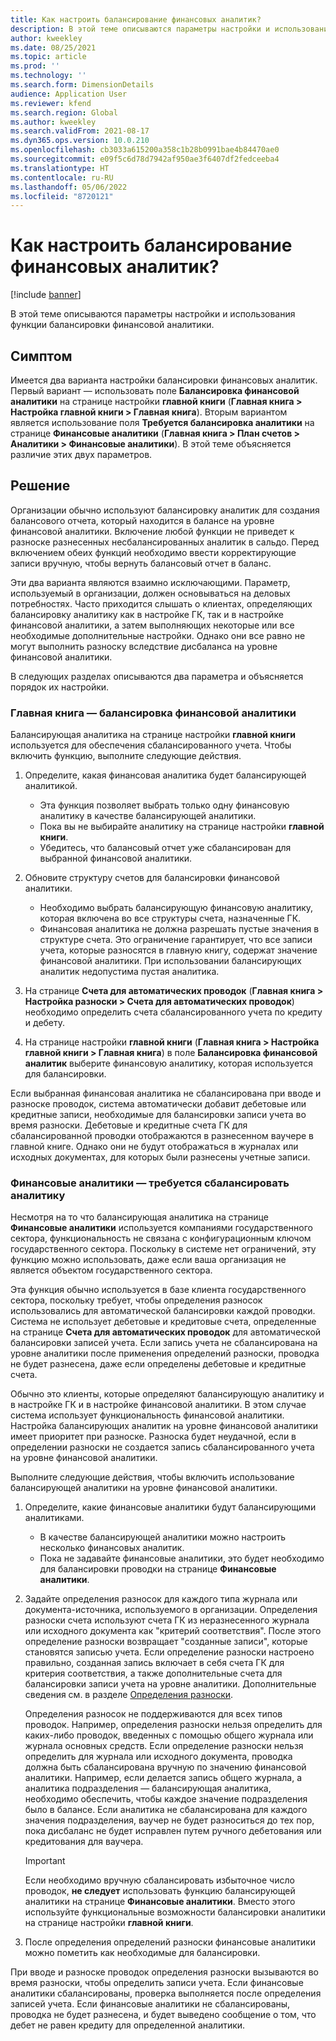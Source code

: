 ```yaml
---
title: Как настроить балансирование финансовых аналитик?
description: В этой теме описываются параметры настройки и использования функции балансировки финансовой аналитики.
author: kweekley
ms.date: 08/25/2021
ms.topic: article
ms.prod: ''
ms.technology: ''
ms.search.form: DimensionDetails
audience: Application User
ms.reviewer: kfend
ms.search.region: Global
ms.author: kweekley
ms.search.validFrom: 2021-08-17
ms.dyn365.ops.version: 10.0.210
ms.openlocfilehash: cb3033a615200a358c1b28b0991bae4b84470ae0
ms.sourcegitcommit: e09f5c6d78d7942af950ae3f6407df2fedceeba4
ms.translationtype: HT
ms.contentlocale: ru-RU
ms.lasthandoff: 05/06/2022
ms.locfileid: "8720121"
---
```

# <a name="how-do-i-set-up-balancing-financial-dimensions"></a>Как настроить балансирование финансовых аналитик?

[!include [banner](../includes/banner.md)]

В этой теме описываются параметры настройки и использования функции балансировки финансовой аналитики.

## <a name="symptom"></a>Симптом

Имеется два варианта настройки балансировки финансовых аналитик. Первый вариант — использовать поле **Балансировка финансовой аналитики** на странице настройки **главной книги** (**Главная книга \> Настройка главной книги \> Главная книга**). Вторым вариантом является использование поля **Требуется балансировка аналитики** на странице **Финансовые аналитики** (**Главная книга > План счетов \> Аналитики \> Финансовые аналитики**). В этой теме объясняется различие этих двух параметров.

## <a name="resolution"></a>Решение

Организации обычно используют балансировку аналитик для создания балансового отчета, который находится в балансе на уровне финансовой аналитики. Включение любой функции не приведет к разноске разнесенных несбалансированных аналитик в сальдо. Перед включением обеих функций необходимо ввести корректирующие записи вручную, чтобы вернуть балансовый отчет в баланс.

Эти два варианта являются взаимно исключающими. Параметр, используемый в организации, должен основываться на деловых потребностях. Часто приходится слышать о клиентах, определяющих балансировку аналитику как в настройке ГК, так и в настройке финансовой аналитики, а затем выполняющих некоторые или все необходимые дополнительные настройки. Однако они все равно не могут выполнить разноску вследствие дисбаланса на уровне финансовой аналитики.

В следующих разделах описываются два параметра и объясняется порядок их настройки.

### <a name="ledger--balancing-financial-dimension"></a>Главная книга — балансировка финансовой аналитики

Балансирующая аналитика на странице настройки **главной книги** используется для обеспечения сбалансированного учета. Чтобы включить функцию, выполните следующие действия.

1. Определите, какая финансовая аналитика будет балансирующей аналитикой.

    - Эта функция позволяет выбрать только одну финансовую аналитику в качестве балансирующей аналитики.
    - Пока вы не выбирайте аналитику на странице настройки **главной книги**.
    - Убедитесь, что балансовый отчет уже сбалансирован для выбранной финансовой аналитики.

2. Обновите структуру счетов для балансировки финансовой аналитики.

    - Необходимо выбрать балансирующую финансовую аналитику, которая включена во все структуры счета, назначенные ГК.
    - Финансовая аналитика не должна разрешать пустые значения в структуре счета. Это ограничение гарантирует, что все записи учета, которые разносятся в главную книгу, содержат значение финансовой аналитики. При использовании балансирующих аналитик недопустима пустая аналитика.

3. На странице **Счета для автоматических проводок** (**Главная книга \> Настройка разноски \> Счета для автоматических проводок**) необходимо определить счета сбалансированного учета по кредиту и дебету.
4. На странице настройки **главной книги** (**Главная книга \> Настройка главной книги \> Главная книга**) в поле **Балансировка финансовой аналитик** выберите финансовую аналитику, которая используется для балансировки.

Если выбранная финансовая аналитика не сбалансирована при вводе и разноске проводок, система автоматически добавит дебетовые или кредитные записи, необходимые для балансировки записи учета во время разноски. Дебетовые и кредитные счета ГК для сбалансированной проводки отображаются в разнесенном ваучере в главной книге. Однако они не будут отображаться в журналах или исходных документах, для которых были разнесены учетные записи.

### <a name="financial-dimensions--require-the-dimension-to-be-balanced"></a>Финансовые аналитики — требуется сбалансировать аналитику

Несмотря на то что балансирующая аналитика на странице **Финансовые аналитики** используется компаниями государственного сектора, функциональность не связана с конфигурационным ключом государственного сектора. Поскольку в системе нет ограничений, эту функцию можно использовать, даже если ваша организация не является объектом государственного сектора.

Эта функция обычно используется в базе клиента государственного сектора, поскольку требует, чтобы определения разносок использовались для автоматической балансировки каждой проводки. Система не использует дебетовые и кредитовые счета, определенные на странице **Счета для автоматических проводок** для автоматической балансировки записей учета. Если запись учета не сбалансирована на уровне аналитики после применения определений разноски, проводка не будет разнесена, даже если определены дебетовые и кредитные счета.

Обычно это клиенты, которые определяют балансирующую аналитику и в настройке ГК и в настройке финансовой аналитики. В этом случае система использует функциональность финансовой аналитики. Настройка балансирующих аналитик на уровне финансовой аналитики имеет приоритет при разноске. Разноска будет неудачной, если в определении разноски не создается запись сбалансированного учета на уровне финансовой аналитики.

Выполните следующие действия, чтобы включить использование балансирующей аналитики на уровне финансовой аналитики.

1. Определите, какие финансовые аналитики будут балансирующими аналитиками.

    - В качестве балансирующей аналитики можно настроить несколько финансовых аналитик.
    - Пока не задавайте финансовые аналитики, это будет необходимо для балансировки проводки на странице **Финансовые аналитики**.

2. Задайте определения разносок для каждого типа журнала или документа-источника, используемого в организации. Определения разноски счета используют счета ГК из неразнесенного журнала или исходного документа как "критерий соответствия". После этого определение разноски возвращает "созданные записи", которые становятся записью учета. Если определение разноски настроено правильно, созданная запись включает в себя счета ГК для критерия соответствия, а также дополнительные счета для балансировки записи учета на уровне аналитики. Дополнительные сведения см. в разделе [Определения разноски](posting-definitions.md). 
   
   Определения разносок не поддерживаются для всех типов проводок. Например, определения разноски нельзя определить для каких-либо проводок, введенных с помощью общего журнала или журнала основных средств. Если определение разноски нельзя определить для журнала или исходного документа, проводка должна быть сбалансирована вручную по значению финансовой аналитики. Например, если делается запись общего журнала, а аналитика подразделения — балансирующая аналитика, необходимо обеспечить, чтобы каждое значение подразделения было в балансе.  Если аналитика не сбалансирована для каждого значения подразделения, ваучер не будет разноситься до тех пор, пока дисбаланс не будет исправлен путем ручного дебетования или кредитования для ваучера. 

    > [!IMPORTANT]
    > Если необходимо вручную сбалансировать избыточное число проводок, **не следует** использовать функцию балансирующей аналитики на странице **Финансовые аналитики**. Вместо этого используйте функциональные возможности балансировки аналитики на странице настройки **главной книги**.

3. После определения определений разноски финансовые аналитики можно пометить как необходимые для балансировки.

При вводе и разноске проводок определения разноски вызываются во время разноски, чтобы определить записи учета. Если финансовые аналитики сбалансированы, проверка выполняется после определения записей учета. Если финансовые аналитики не сбалансированы, проводка не будет разнесена, и будет выведено сообщение о том, что дебет не равен кредиту для определенной аналитики.
